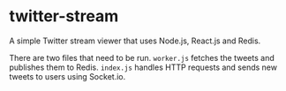 # twitter-stream
A simple Twitter stream viewer that uses Node.js, React.js and Redis.

There are two files that need to be run. `worker.js` fetches the tweets and publishes them to Redis. `index.js` handles HTTP requests and sends new tweets to users using Socket.io.
